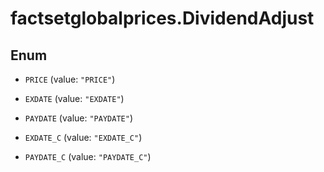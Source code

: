 # factsetglobalprices.DividendAdjust

## Enum


* `PRICE` (value: `"PRICE"`)

* `EXDATE` (value: `"EXDATE"`)

* `PAYDATE` (value: `"PAYDATE"`)

* `EXDATE_C` (value: `"EXDATE_C"`)

* `PAYDATE_C` (value: `"PAYDATE_C"`)


